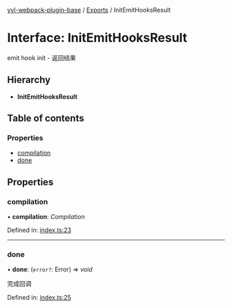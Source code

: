 [yyl-webpack-plugin-base](../README.md) / [Exports](../modules.md) / InitEmitHooksResult

# Interface: InitEmitHooksResult

emit hook init - 返回结果

## Hierarchy

* **InitEmitHooksResult**

## Table of contents

### Properties

- [compilation](initemithooksresult.md#compilation)
- [done](initemithooksresult.md#done)

## Properties

### compilation

• **compilation**: *Compilation*

Defined in: [index.ts:23](https://github.com/jackness1208/yyl-webpack-plugin-base/blob/22a8240/src/index.ts#L23)

___

### done

• **done**: (`error?`: Error) => *void*

完成回调

Defined in: [index.ts:25](https://github.com/jackness1208/yyl-webpack-plugin-base/blob/22a8240/src/index.ts#L25)
